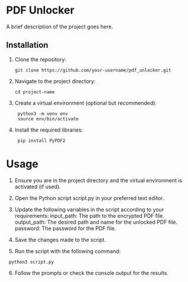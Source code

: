 # PDF Unlocker

A brief description of the project goes here.

## Installation

1. Clone the repository:

   ```
   git clone https://github.com/your-username/pdf_unlocker.git
   ```

2. Navigate to the project directory:
   ```
   cd project-name
   ```
3. Create a virtual environment (optional but recommended):
   ```
    python3 -m venv env
    source env/bin/activate
   ```
4. Install the required libraries:
   ```
    pip install PyPDF2
   ```

# Usage

1. Ensure you are in the project directory and the virtual environment is activated (if used).
2. Open the Python script script.py in your preferred text editor.
3. Update the following variables in the script according to your requirements:
   input_path: The path to the encrypted PDF file.
   output_path: The desired path and name for the unlocked PDF file.
   password: The password for the PDF file.
4. Save the changes made to the script.

5. Run the script with the following command:

```
 python3 script.py
```

6. Follow the prompts or check the console output for the results.
